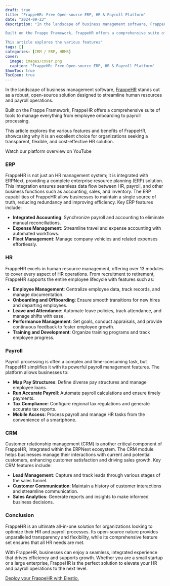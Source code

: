 ```yaml
---
draft: true
title: "FrappeHR: Free Open-source ERP, HR & Payroll Platform"
date: "2024-09-23"
description: "In the landscape of business management software, FrappeHR stands out as a robust, open-source solution designed to streamline human resources and payroll operations.

Built on the Frappe Framework, FrappeHR offers a comprehensive suite of tools to manage everything from employee onboarding to payroll processing.

This article explores the various features"
tags: []
categories: [CRM / ERP, HRMS]
cover:
  image: images/cover.png
  caption: "FrappeHR: Free Open-source ERP, HR & Payroll Platform"
ShowToc: true
TocOpen: true
---
```



In the landscape of business management software, [FrappeHR](https://elest.io/open-source/frappehr?ref=blog.elest.io) stands out as a robust, open\-source solution designed to streamline human resources and payroll operations. 

Built on the Frappe Framework, FrappeHR offers a comprehensive suite of tools to manage everything from employee onboarding to payroll processing. 

This article explores the various features and benefits of FrappeHR, showcasing why it is an excellent choice for organizations seeking a transparent, flexible, and cost\-effective HR solution.



Watch our platform overview on YouTube



### ERP

FrappeHR is not just an HR management system; it is integrated with ERPNext, providing a complete enterprise resource planning (ERP) solution. This integration ensures seamless data flow between HR, payroll, and other business functions such as accounting, sales, and inventory. The ERP capabilities of FrappeHR allow businesses to maintain a single source of truth, reducing redundancy and improving efficiency. Key ERP features include:

* **Integrated Accounting**: Synchronize payroll and accounting to eliminate manual reconciliations.
* **Expense Management**: Streamline travel and expense accounting with automated workflows.
* **Fleet Management**: Manage company vehicles and related expenses effortlessly.

### HR

FrappeHR excels in human resource management, offering over 13 modules to cover every aspect of HR operations. From recruitment to retirement, FrappeHR supports the entire employee lifecycle with features such as:

* **Employee Management**: Centralize employee data, track records, and manage documentation.
* **Onboarding and Offboarding**: Ensure smooth transitions for new hires and departing employees.
* **Leave and Attendance**: Automate leave policies, track attendance, and manage shifts with ease.
* **Performance Management**: Set goals, conduct appraisals, and provide continuous feedback to foster employee growth.
* **Training and Development**: Organize training programs and track employee progress.

### Payroll

Payroll processing is often a complex and time\-consuming task, but FrappeHR simplifies it with its powerful payroll management features. The platform allows businesses to:

* **Map Pay Structures**: Define diverse pay structures and manage employee loans.
* **Run Accurate Payroll**: Automate payroll calculations and ensure timely payments.
* **Tax Compliance**: Configure regional tax regulations and generate accurate tax reports.
* **Mobile Access**: Process payroll and manage HR tasks from the convenience of a smartphone.

### CRM

Customer relationship management (CRM) is another critical component of FrappeHR, integrated within the ERPNext ecosystem. The CRM module helps businesses manage their interactions with current and potential customers, enhancing customer satisfaction and driving sales growth. Key CRM features include:

* **Lead Management**: Capture and track leads through various stages of the sales funnel.
* **Customer Communication**: Maintain a history of customer interactions and streamline communication.
* **Sales Analytics**: Generate reports and insights to make informed business decisions.

### Conclusion

FrappeHR is an ultimate all\-in\-one solution for organizations looking to optimize their HR and payroll processes. Its open\-source nature provides unparalleled transparency and flexibility, while its comprehensive feature set ensures that all HR needs are met. 

With FrappeHR, businesses can enjoy a seamless, integrated experience that drives efficiency and supports growth. Whether you are a small startup or a large enterprise, FrappeHR is the perfect solution to elevate your HR and payroll operations to the next level.

[Deploy your FrappeHR with Elestio.](https://elest.io/open-source/frappehr?ref=blog.elest.io)



